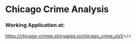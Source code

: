 # Chicago Crime Analysis

### Working Application at:
<href>https://chicago-crimes.shinyapps.io/chicago_crime_vis1/</>
